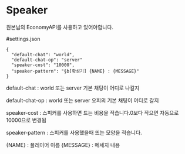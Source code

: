 # Speaker

원본님의 EconomyAPI를 사용하고 있어야합니다.

#settings.json
```
{
  "default-chat": "world",
  "default-chat-op": "server"
  "speaker-cost": "10000",
  "speaker-pattern": "§b[확성기] {NAME} : {MESSAGE}"
}
```

default-chat : world 또는 server
기본 채팅이 어디로 나갈지

default-chat-op : world 또는 server
오피의 기본 채팅이 어디로 갈지

speaker-cost : 스피커를 사용하면 드는 비용을 적습니다.0보다 작으면 자동으로 10000으로 변경됨

speaker-pattern : 스피커를 사용했을때 뜨는 모양을 적습니다.

{NAME} : 플레이어 이름
{MESSAGE} : 메세지 내용
